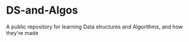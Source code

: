 # DS-and-Algos
A public repository for learning Data structures and Algorithms, and how they're made
